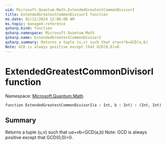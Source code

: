 ```yaml
---
uid: Microsoft.Quantum.Math.ExtendedGreatestCommonDivisorI
title: ExtendedGreatestCommonDivisorI function
ms.date: 02/12/2024 12:00:00 AM
ms.topic: managed-reference
qsharp.kind: function
qsharp.namespace: Microsoft.Quantum.Math
qsharp.name: ExtendedGreatestCommonDivisorI
qsharp.summary: Returns a tuple (u,v) such that u*a+v*b=GCD(a,b)
Note: GCD is always positive except that GCD(0,0)=0.
---
```


# ExtendedGreatestCommonDivisorI function

Namespace: [Microsoft.Quantum.Math](xref:Microsoft.Quantum.Math)

```qsharp
function ExtendedGreatestCommonDivisorI(a : Int, b : Int) : (Int, Int)
```

## Summary
Returns a tuple (u,v) such that u*a+v*b=GCD(a,b)
Note: GCD is always positive except that GCD(0,0)=0.
